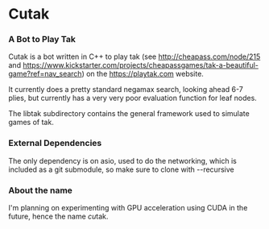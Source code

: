 # Cutak

### A Bot to Play Tak

Cutak is a bot written in C++ to play tak (see http://cheapass.com/node/215 and https://www.kickstarter.com/projects/cheapassgames/tak-a-beautiful-game?ref=nav_search) 
on the https://playtak.com website.

It currently does a pretty standard negamax search, looking ahead 6-7 plies, 
but currently has a very very poor evaluation function for leaf nodes.

The libtak subdirectory contains the general framework used to simulate games of tak.

### External Dependencies

The only dependency is on asio, used to do the networking, which is included as a git submodule, so make sure to clone with --recursive

### About the name

I'm planning on experimenting with GPU acceleration using CUDA in the future, hence the name *cu*tak.

